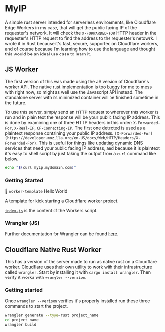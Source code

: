 # MyIP

A simple rust server intended for serverless environments, like Cloudflare Edge Workers in my case, that will get the public facing IP of the requester's network. It will check the `X-FORWARDED-FOR` HTTP header in the requester's HTTP request to find the address to the requester's netowrk. I wrote it in Rust because it's fast, secure, supported on Cloudflare workers, and of course because I'm learning how to use the language and thought this would be an ideal use case to learn it.


## JS Worker

The first version of this was made using the JS version of Cloudflare's worker API. The native rust implementation is too buggy for me to mess with right now, so might as well use the Javascript API instead. The standalone server with its minimized container will be finished sometime in the future.

To use this server, simply send an HTTP request to wherever this worker is run and in plain text the response will be your public facing IP address. This is done by examining one of three HTTP headers in this order: `X-Forwarded-For`, `X-Real-IP`, `CF-Connecting-IP`. The first one detected is used as a plaintext response containing your public IP address. `[X-Forwarded-For](https://developer.mozilla.org/en-US/docs/Web/HTTP/Headers/X-Forwarded-For)`. This is useful for things like updating dynamic DNS services that need your public facing IP address, and because it is plaintext it's easy to shell script by just taking the output from a `curl` command like below.

```sh
echo "$(curl myip.mydomain.com)"
```

### Getting Started

👷 `worker-template` Hello World

A template for kick starting a Cloudflare worker project.

[`index.js`](https://github.com/cloudflare/worker-template/blob/master/index.js) is the content of the Workers script.

### Wrangler (JS)

Further documentation for Wrangler can be found [here](https://developers.cloudflare.com/workers/tooling/wrangler).

## Cloudflare Native Rust Worker

This has a version of the server made to run as native rust on a Cloudflare worker. Cloudflare uses their own utility to work with their infrastructure called `wrangler`. Start by installing it with `cargo install wrangler`. Then verify it works with `wrangler --version`.

### Getting started

Once `wrangler --verison` verifies it's properly installed run these three commands to start the project.

```sh
wrangler generate --type=rust project_name
cd project name
wrangler build
```


